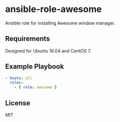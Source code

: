 # ansible-role-awesome

Ansible role for installing Awesome window manager.

## Requirements

Designed for Ubuntu 16.04 and CentOS 7.

## Example Playbook

```yml
- hosts: all
  roles: 
    - { role: awesome }
```

## License

MIT

